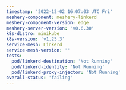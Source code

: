 ```yaml
---
timestamp: '2022-12-02 16:07:03 UTC Fri'
meshery-component: meshery-linkerd
meshery-component-version: edge
meshery-server-version: 'v0.6.30'
k8s-distro: minikube
k8s-version: 'v1.25.3'
service-mesh: Linkerd
service-mesh-version: ''
tests:
  pod/linkerd-destination: 'Not Running'
  pod/linkerd-identity: 'Not Running'
  pod/linkerd-proxy-injector: 'Not Running'
overall-status: 'failing'
---
```

